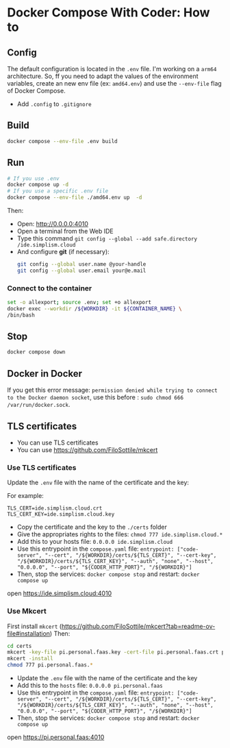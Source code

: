 # Docker Compose With Coder: How to

## Config

The default configuration is located in the `.env` file.
I'm working on a `arm64` architecture. So, ff you need to adapt the values of the environment variables, create an new env file (ex: `amd64.env`) and use the `--env-file` flag of Docker Compose.

- Add `.config` to `.gitignore`


## Build
```bash
docker compose --env-file .env build
```

## Run
```bash
# If you use .env
docker compose up -d
# If you use a specific .env file
docker compose --env-file ./amd64.env up  -d
```
Then: 
- Open: http://0.0.0.0:4010
- Open a terminal from the Web IDE
- Type this command `git config --global --add safe.directory /ide.simplism.cloud`
- And configure **git** (if necessary):
  ```bash
  git config --global user.name @your-handle
  git config --global user.email your@e.mail
  ```

### Connect to the container
```bash
set -o allexport; source .env; set +o allexport
docker exec --workdir /${WORKDIR} -it ${CONTAINER_NAME} \
/bin/bash
```

## Stop
```bash
docker compose down
```

## Docker in Docker

If you get this error message: `permission denied while trying to connect to the Docker daemon socket`, use this before : `sudo chmod 666 /var/run/docker.sock`.


## TLS certificates

- You can use TLS certificates
- You can use https://github.com/FiloSottile/mkcert

### Use TLS certificates

Update the `.env` file with the name of the certificate and the key:

For example:
```
TLS_CERT=ide.simplism.cloud.crt
TLS_CERT_KEY=ide.simplism.cloud.key
```

- Copy the certificate and the key to the `./certs` folder
- Give the appropriates rights to the files: `chmod 777 ide.simplism.cloud.*`
- Add this to your hosts file: `0.0.0.0 ide.simplism.cloud`
- Use this entrypoint in the `compose.yaml` file: `entrypoint: ["code-server", "--cert", "/${WORKDIR}/certs/${TLS_CERT}", "--cert-key", "/${WORKDIR}/certs/${TLS_CERT_KEY}", "--auth", "none", "--host", "0.0.0.0", "--port", "${CODER_HTTP_PORT}", "/${WORKDIR}"]`
- Then, stop the services: `docker compose stop` and restart: `docker compose up`

open https://ide.simplism.cloud:4010

### Use Mkcert

First install `mkcert` (https://github.com/FiloSottile/mkcert?tab=readme-ov-file#installation)
Then:

```bash
cd certs
mkcert -key-file pi.personal.faas.key -cert-file pi.personal.faas.crt personal.faas "*.personal.faas"
mkcert -install
chmod 777 pi.personal.faas.*
```

- Update the `.env` file with the name of the certificate and the key
- Add this to the `hosts` file: `0.0.0.0 pi.personal.faas`
- Use this entrypoint in the `compose.yaml` file: `entrypoint: ["code-server", "--cert", "/${WORKDIR}/certs/${TLS_CERT}", "--cert-key", "/${WORKDIR}/certs/${TLS_CERT_KEY}", "--auth", "none", "--host", "0.0.0.0", "--port", "${CODER_HTTP_PORT}", "/${WORKDIR}"]`
- Then, stop the services: `docker compose stop` and restart: `docker compose up`

open https://pi.personal.faas:4010